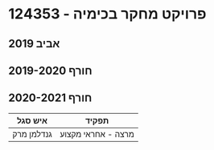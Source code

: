 # 124353 - פרויקט מחקר בכימיה

## אביב 2019

## חורף 2019-2020

## חורף 2020-2021

| איש סגל | תפקיד |
| ---- | ---- |
| גנדלמן מרק | מרצה - אחראי מקצוע |

